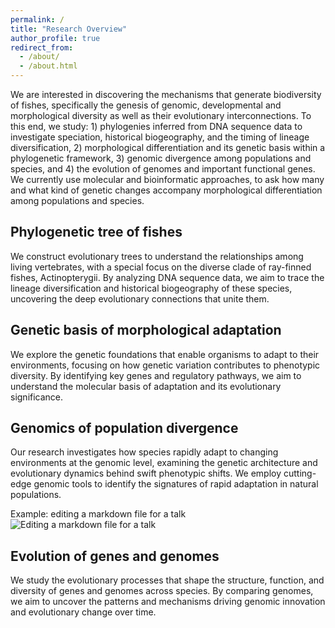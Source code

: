 ```yaml
---
permalink: /
title: "Research Overview"
author_profile: true
redirect_from: 
  - /about/
  - /about.html
---
```


We are interested in discovering the mechanisms that generate biodiversity of fishes, specifically the genesis of genomic, developmental and morphological diversity as well as their evolutionary interconnections. To this end, we study: 1) phylogenies inferred from DNA sequence data to investigate speciation, historical biogeography, and the timing of lineage diversification, 2) morphological differentiation and its genetic basis within a phylogenetic framework, 3) genomic divergence among populations and species, and 4) the evolution of genomes and important functional genes. We currently use molecular and bioinformatic approaches, to ask how many and what kind of genetic changes accompany morphological differentiation among populations and species.

Phylogenetic tree of fishes
------
We construct evolutionary trees to understand the relationships among living vertebrates, with a special focus on the diverse clade of ray-finned fishes, Actinopterygii. By analyzing DNA sequence data, we aim to trace the lineage diversification and historical biogeography of these species, uncovering the deep evolutionary connections that unite them.

Genetic basis of morphological adaptation
------
We explore the genetic foundations that enable organisms to adapt to their environments, focusing on how genetic variation contributes to phenotypic diversity. By identifying key genes and regulatory pathways, we aim to understand the molecular basis of adaptation and its evolutionary significance.

Genomics of population divergence
------
Our research investigates how species rapidly adapt to changing environments at the genomic level, examining the genetic architecture and evolutionary dynamics behind swift phenotypic shifts. We employ cutting-edge genomic tools to identify the signatures of rapid adaptation in natural populations. 

Example: editing a markdown file for a talk
![Editing a markdown file for a talk](/images/editing-talk.png)

Evolution of genes and genomes
------
We study the evolutionary processes that shape the structure, function, and diversity of genes and genomes across species. By comparing genomes, we aim to uncover the patterns and mechanisms driving genomic innovation and evolutionary change over time.
